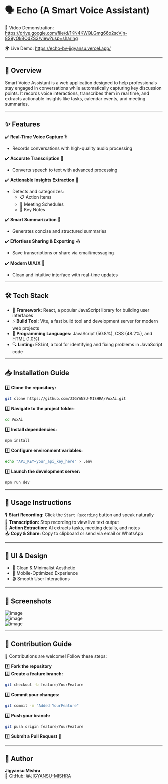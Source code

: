# 🗣️ Echo (A Smart Voice Assistant)

🎥 Video Demonstration:  https://drive.google.com/file/d/1KN4KWQLGmg66o2scVjn-8S9yOkBOdZS3/view?usp=sharing

🌍 Live Demo:  https://echo-by-jigyansu.vercel.app/

---

## 📌 Overview
Smart Voice Assistant is a web application designed to help professionals stay engaged in conversations while automatically capturing key discussion points. It records voice interactions, transcribes them in real time, and extracts actionable insights like tasks, calendar events, and meeting summaries.

---

## ✨ Features

✔️ **Real-Time Voice Capture** 🎙️  
- Records conversations with high-quality audio processing  

✔️ **Accurate Transcription** 📝  
- Converts speech to text with advanced processing  

✔️ **Actionable Insights Extraction** 📌  
- Detects and categorizes:  
  - 📋 Action Items  
  - 📆 Meeting Schedules  
  - 📝 Key Notes  

✔️ **Smart Summarization** 🧠  
- Generates concise and structured summaries  

✔️ **Effortless Sharing & Exporting** 📤  
- Save transcriptions or share via email/messaging  

✔️ **Modern UI/UX** 🎨  
- Clean and intuitive interface with real-time updates  

---

## 🛠️ Tech Stack

- 📱 **Framework:** React, a popular JavaScript library for building user interfaces  
- ⚡ **Build Tool:** Vite, a fast build tool and development server for modern web projects  
- 📝 **Programming Languages:** JavaScript (50.8%), CSS (48.2%), and HTML (1.0%)  
- 🔍 **Linting:** ESLint, a tool for identifying and fixing problems in JavaScript code  

---

## 📥 Installation Guide

1️⃣ **Clone the repository:**  
```sh
git clone https://github.com/JIGYANSU-MISHRA/VoxAi.git
```

2️⃣ **Navigate to the project folder:**  
```sh
cd VoxAi
```

3️⃣ **Install dependencies:**  
```sh
npm install
```

4️⃣ **Configure environment variables:**  
```sh
echo "API_KEY=your_api_key_here" > .env
```

5️⃣ **Launch the development server:**  
```sh
npm run dev
```

---

## 🚀 Usage Instructions

🎙️ **Start Recording:** Click the `Start Recording` button and speak naturally  
📝 **Transcription:** Stop recording to view live text output  
📌 **Action Extraction:** AI extracts tasks, meeting details, and notes  
📤 **Copy & Share:** Copy to clipboard or send via email or WhatsApp  

---

## 🎨 UI & Design

- 🎨 Clean & Minimalist Aesthetic  
- 📱 Mobile-Optimized Experience  
- 🎬 Smooth User Interactions  

---

## 📸 Screenshots
![image](https://github.com/user-attachments/assets/bf2388e7-73a1-4792-acd6-60070dd7abed)  
![image](https://github.com/user-attachments/assets/f95ca565-351d-4b60-b20b-b5b9c82a9f69)  
![image](https://github.com/user-attachments/assets/4ef167fa-89b6-4b59-aaf0-f4da96be9a9e)  

---

## 🤝 Contribution Guide

🔧 Contributions are welcome! Follow these steps:

1️⃣ **Fork the repository**  
2️⃣ **Create a feature branch:**  
```sh
git checkout -b feature/YourFeature
```
3️⃣ **Commit your changes:**  
```sh
git commit -m "Added YourFeature"
```
4️⃣ **Push your branch:**  
```sh
git push origin feature/YourFeature
```
5️⃣ **Submit a Pull Request 🎉**  

---

## 👤 Author

**Jigyansu Mishra**  
📌 GitHub: [@JIGYANSU-MISHRA](https://github.com/JIGYANSU-MISHRA)  


